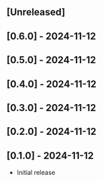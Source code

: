 ## [Unreleased]

## [0.6.0] - 2024-11-12

## [0.5.0] - 2024-11-12

## [0.4.0] - 2024-11-12

## [0.3.0] - 2024-11-12

## [0.2.0] - 2024-11-12

## [0.1.0] - 2024-11-12

- Initial release
